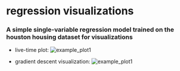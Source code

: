 # regression visualizations

### A simple single-variable regression model trained on the houston housing dataset for visualizations

- live-time plot:
![example_plot1]("plots/live_plot.png")

- gradient descent visualization:
![example_plot1]("plots/surface_plot.png")

